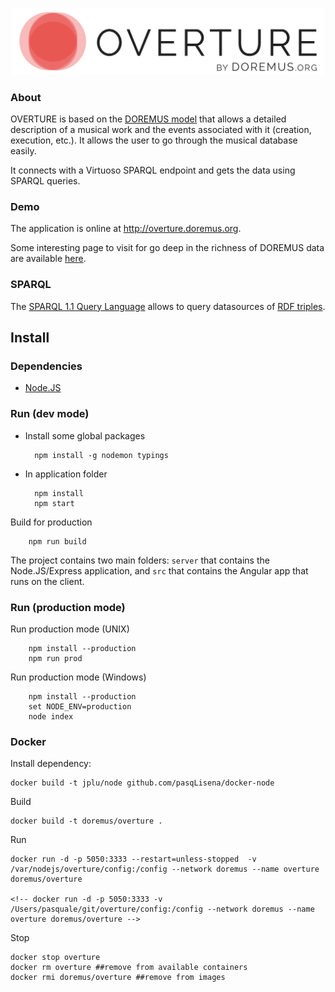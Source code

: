 ![OVERTURE](/src/img/logos/overture.logo.color.png)

### About
OVERTURE is based on the [DOREMUS model][1] that allows a detailed description of a musical work and the events associated with it (creation, execution, etc.). It allows the user to go through the musical database easily.

It connects with a Virtuoso SPARQL endpoint and gets the data using SPARQL queries.

### Demo

The application is online at http://overture.doremus.org.

Some interesting page to visit for go deep in the richness of DOREMUS data are available [here](./EXAMPLES.md).

### SPARQL
The [SPARQL 1.1 Query Language][2] allows to query datasources of [RDF triples][3].


## Install
### Dependencies

- [Node.JS](https://nodejs.org/en/)

### Run (dev mode)
- Install some global packages

        npm install -g nodemon typings

- In application folder

        npm install
        npm start

Build for production

        npm run build

The project contains two main folders: `server` that contains the Node.JS/Express application, and `src` that contains the Angular app that runs on the client.

### Run (production mode)

Run production mode (UNIX)

        npm install --production
        npm run prod

Run production mode (Windows)

        npm install --production
        set NODE_ENV=production
        node index

### Docker

Install dependency:

    docker build -t jplu/node github.com/pasqLisena/docker-node

Build

    docker build -t doremus/overture .

Run

    docker run -d -p 5050:3333 --restart=unless-stopped  -v /var/nodejs/overture/config:/config --network doremus --name overture doremus/overture

    <!-- docker run -d -p 5050:3333 -v /Users/pasquale/git/overture/config:/config --network doremus --name overture doremus/overture -->

Stop

    docker stop overture
    docker rm overture ##remove from available containers
    docker rmi doremus/overture ##remove from images

[1]: https://drive.google.com/file/d/0B_nxZpGQv9GKZmpKRGl2dmRENGc/view
[2]: https://www.w3.org/TR/sparql11-query/
[3]: https://www.w3.org/TR/rdf11-concepts/


<!-- ng xi18n  --i18nFormat=xmb --locale fr --outputPath src/locale --out
File messages.fr.xmb -->

